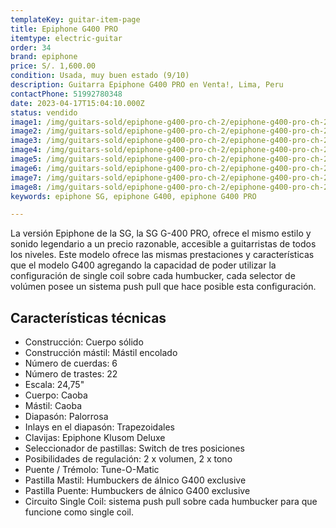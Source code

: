 ```yaml
---
templateKey: guitar-item-page
title: Epiphone G400 PRO
itemtype: electric-guitar
order: 34
brand: epiphone
price: S/. 1,600.00
condition: Usada, muy buen estado (9/10)
description: Guitarra Epiphone G400 PRO en Venta!, Lima, Peru
contactPhone: 51992780348
date: 2023-04-17T15:04:10.000Z
status: vendido
image1: /img/guitars-sold/epiphone-g400-pro-ch-2/epiphone-g400-pro-ch-2-01-sold.jpg
image2: /img/guitars-sold/epiphone-g400-pro-ch-2/epiphone-g400-pro-ch-2-02-sold.jpg
image3: /img/guitars-sold/epiphone-g400-pro-ch-2/epiphone-g400-pro-ch-2-03-sold.jpg
image4: /img/guitars-sold/epiphone-g400-pro-ch-2/epiphone-g400-pro-ch-2-04-sold.jpg
image5: /img/guitars-sold/epiphone-g400-pro-ch-2/epiphone-g400-pro-ch-2-05-sold.jpg
image6: /img/guitars-sold/epiphone-g400-pro-ch-2/epiphone-g400-pro-ch-2-06-sold.jpg
image7: /img/guitars-sold/epiphone-g400-pro-ch-2/epiphone-g400-pro-ch-2-07-sold.jpg
image8: /img/guitars-sold/epiphone-g400-pro-ch-2/epiphone-g400-pro-ch-2-08-sold.jpg
keywords: epiphone SG, epiphone G400, epiphone G400 PRO

---
```

La versión Epiphone de la SG, la SG G-400 PRO, ofrece el mismo estilo y sonido legendario a un precio razonable, accesible a guitarristas de todos los niveles.
Este modelo ofrece las mismas prestaciones y características que el modelo G400 agregando la capacidad de poder utilizar la configuración de single coil sobre cada humbucker, cada selector de volúmen posee un sistema push pull que hace posible esta configuración.

## Características técnicas

* Construcción: Cuerpo sólido
* Construcción mástil: Mástil encolado
* Número de cuerdas: 6
* Número de trastes: 22
* Escala: 24,75"
* Cuerpo: Caoba
* Mástil: Caoba
* Diapasón: Palorrosa
* Inlays en el diapasón: Trapezoidales
* Clavijas: Epiphone Klusom Deluxe
* Seleccionador de pastillas: Switch de tres posiciones
* Posibilidades de regulación: 2 x volumen, 2 x tono
* Puente / Trémolo: Tune-O-Matic
* Pastilla Mastil: Humbuckers de álnico G400 exclusive
* Pastilla Puente: Humbuckers de álnico G400 exclusive
* Circuito Single Coil: sistema push pull sobre cada humbucker para que funcione como single coil.